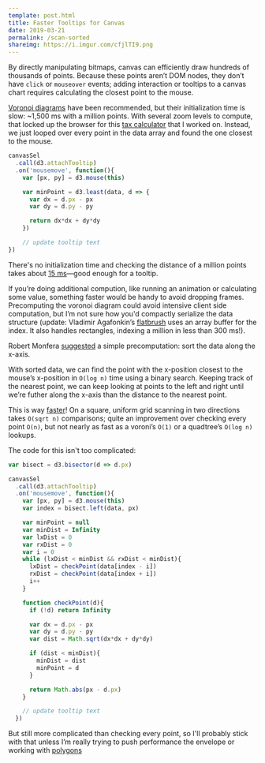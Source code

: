 ```yaml
---
template: post.html
title: Faster Tooltips for Canvas
date: 2019-03-21
permalink: /scan-sorted
shareimg: https://i.imgur.com/cfjlTI9.png
---
```


By directly manipulating bitmaps, canvas can efficiently draw hundreds of thousands of points. Because these points aren’t DOM nodes, they don’t have `click` or `mouseover` events; adding interaction or tooltips to a canvas chart requires calculating the closest point to the mouse. 

[Voronoi diagrams](https://bl.ocks.org/mbostock/8033015) have been recommended, but their initialization time is slow: ~1,500 ms with a million points. With several zoom levels to compute, that locked up the browser for this [tax calculator](https://www.nytimes.com/interactive/2017/12/17/upshot/tax-calculator.html) that I worked on. Instead, we just looped over every point in the data array and found the one closest to the mouse.


```js
canvasSel
  .call(d3.attachTooltip)
  .on('mousemove', function(){
    var [px, py] = d3.mouse(this)

    var minPoint = d3.least(data, d => {
      var dx = d.px - px
      var dy = d.py - py

      return dx*dx + dy*dy
    })

    // update tooltip text
})
```

There's no initialization time and checking the distance of a million points takes about [15 ms](https://bl.ocks.org/1wheel/da6c526602c05a5a77390620a6be3040)—good enough for a tooltip.

If you’re doing additional compution, like running an animation or calculating some value, something faster would be handy to avoid dropping frames. Precomputing the voronoi diagram could avoid intensive client side computation, but I’m not sure how you'd compactly serialize the data structure (update: Vladimir Agafonkin’s [flatbrush](https://github.com/mourner/flatbush) uses an array buffer for the index. It also handles rectangles, indexing a million in less than 300 ms!). 

Robert Monfera [suggested](https://twitter.com/monfera/status/1150784849206267906) a simple precomputation: sort the data along the x-axis.  

<div id='graph' class='full-width'></div>

With sorted data, we can find the point with the x-position closest to the mouse’s x-position in `O(log n)` time using a binary search. Keeping track of the <span class='purple'>nearest</span> point, we can keep looking at points to the <span class='yellow'>left</span> and <span class='yellow'>right</span> until we’re futher along the x-axis than the distance to the nearest point.

This is way [faster](https://bl.ocks.org/1wheel/77c660a764ab55a496c4e37623be9069)! On a square, uniform grid scanning in two directions takes `O(sqrt n)` comparisons; quite an improvement over checking every point `O(n)`, but not nearly as fast as a voroni’s `O(1)` or a quadtree’s `O(log n)` lookups. 


The code for this isn't too complicated: 

```js
var bisect = d3.bisector(d => d.px)

canvasSel
  .call(d3.attachTooltip)
  .on('mousemove', function(){
    var [px, py] = d3.mouse(this)
    var index = bisect.left(data, px)

    var minPoint = null
    var minDist = Infinity
    var lxDist = 0
    var rxDist = 0
    var i = 0
    while (lxDist < minDist && rxDist < minDist){
      lxDist = checkPoint(data[index - i])
      rxDist = checkPoint(data[index + i])
      i++
    }

    function checkPoint(d){
      if (!d) return Infinity

      var dx = d.px - px
      var dy = d.py - py
      var dist = Math.sqrt(dx*dx + dy*dy)

      if (dist < minDist){
        minDist = dist
        minPoint = d
      }

      return Math.abs(px - d.px)
    }

    // update tooltip text
  })
```

But still more complicated than checking every point, so I'll probably stick with that unless I’m really trying to push performance the envelope or working with [polygons](https://bl.ocks.org/veltman/f539d97e922b918d47e2b2d1a8bcd2dd) 



<link rel="stylesheet" type="text/css" href="style.css">
<script src='../worlds-group-2017/d3_.js'></script>

<script src='https://unpkg.com/d3-delaunay@5.1.2/dist/d3-delaunay.js'></script>
<script src='script.js'></script>
